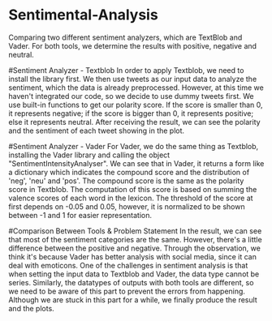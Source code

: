 # Sentimental-Analysis
Comparing two different sentiment analyzers, which are TextBlob and Vader. For both tools, we determine the results with positive, negative and neutral.

#Sentiment Analyzer - Textblob
In order to apply Textblob, we need to install the library first. We then use tweets as our input data to analyze the sentiment, which the data is already preprocessed. However, at this time we haven't integrated our code, so we decide to use dummy tweets first. We use built-in functions to get our polarity score. If the score is smaller than 0, it represents negative; if the score
is bigger than 0, it represents positive; else it represents neutral. After receiving the result, we can see the polarity and the sentiment of each tweet showing in the plot.

#Sentiment Analyzer - Vader
For Vader, we do the same thing as Textblob, installing the Vader library and calling the object "SentimentIntensityAnalyser". We can see that in Vader, it returns a form like a dictionary which indicates the compound score and the distribution of 'neg', 'neu' and 'pos'. The compound score is the same as the polarity score in Textblob. The computation of this score is based on summing the valence scores of each word in the lexicon. The threshold of the score at first depends on -0.05 and 0.05, however, it is normalized to be shown between -1 and 1 for easier representation.

#Comparison Between Tools & Problem Statement
In the result, we can see that most of the sentiment categories are the same. However, there's a little difference between the positive and negative. Through the observation, we think it's because Vader has better analysis with social media, since it can deal with emoticons. One of the challenges in sentiment analysis is that when setting the input data to Textblob and Vader, the data type cannot be series. Similarly, the datatypes of outputs with both tools are different, so we need to be aware of this part to prevent the errors from happening. Although we are stuck in this part for a while, we finally produce the result and the plots.
